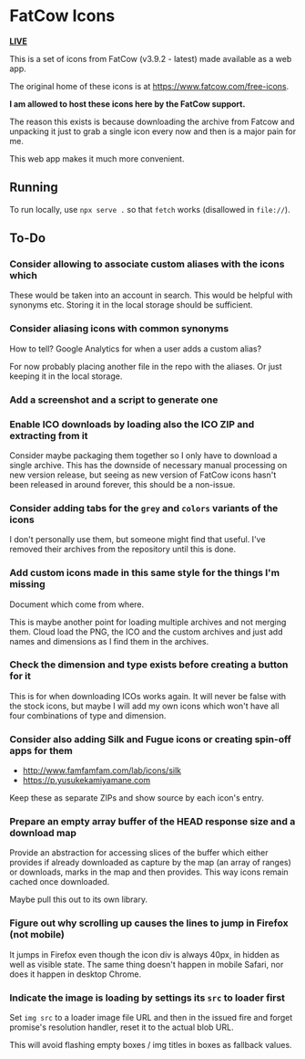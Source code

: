 # FatCow Icons

[**LIVE**](https://tomashubelbauer.github.io/fatcow-icons)

This is a set of icons from FatCow (v3.9.2 - latest) made available as a web app.

The original home of these icons is at https://www.fatcow.com/free-icons.

**I am allowed to host these icons here by the FatCow support.**

The reason this exists is because downloading the archive from Fatcow and unpacking
it just to grab a single icon every now and then is a major pain for me.

This web app makes it much more convenient.

## Running

To run locally, use `npx serve .` so that `fetch` works (disallowed in `file://`).

## To-Do

### Consider allowing to associate custom aliases with the icons which

These would be taken into an account in search. This would be helpful with synonyms etc.
Storing it in the local storage should be sufficient.

### Consider aliasing icons with common synonyms

How to tell? Google Analytics for when a user adds a custom alias?

For now probably placing another file in the repo with the aliases.
Or just keeping it in the local storage.

### Add a screenshot and a script to generate one

### Enable ICO downloads by loading also the ICO ZIP and extracting from it

Consider maybe packaging them together so I only have to download a single
archive. This has the downside of necessary manual processing on new version
release, but seeing as new version of FatCow icons hasn't been released in
around forever, this should be a non-issue.

### Consider adding tabs for the `grey` and `colors` variants of the icons

I don't personally use them, but someone might find that useful. I've removed
their archives from the repository until this is done.

### Add custom icons made in this same style for the things I'm missing

Document which come from where.

This is maybe another point for loading multiple archives and not merging them.
Cloud load the PNG, the ICO and the custom archives and just add names and
dimensions as I find them in the archives.

### Check the dimension and type exists before creating a button for it

This is for when downloading ICOs works again. It will never be false with the
stock icons, but maybe I will add my own icons which won't have all four
combinations of type and dimension.

### Consider also adding Silk and Fugue icons or creating spin-off apps for them

- http://www.famfamfam.com/lab/icons/silk
- https://p.yusukekamiyamane.com

Keep these as separate ZIPs and show source by each icon's entry.

### Prepare an empty array buffer of the HEAD response size and a download map

Provide an abstraction for accessing slices of the buffer which either provides
if already downloaded as capture by the map (an array of ranges) or downloads,
marks in the map and then provides. This way icons remain cached once downloaded.

Maybe pull this out to its own library.

### Figure out why scrolling up causes the lines to jump in Firefox (not mobile)

It jumps in Firefox even though the icon div is always 40px, in hidden as well
as visible state. The same thing doesn't happen in mobile Safari, nor does it
happen in desktop Chrome.

### Indicate the image is loading by settings its `src` to loader first

Set `img src` to a loader image file URL and then in the issued fire and forget
promise's resolution handler, reset it to the actual blob URL.

This will avoid flashing empty boxes / img titles in boxes as fallback values.
